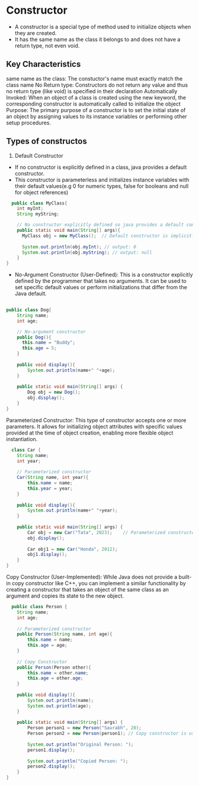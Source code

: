 # Constructor
- A constructor is a special type of method used to initialize objects when they are created.
- It has the same name as the class it belongs to and does not have a return type, not even void.

## Key Characteristics
same name as the class: The constuctor's name must exactly match the class name 
No Return type: Constructors do not return any value and thus no return type (like void) is specified in their declaration 
Automatically Invoked: When an object of a class is created using the new keyword, the corresponding constructor is automatically called to initialize the object 
Purpose: The primary purpose of a constructor is to set the initial state of an object by assigning values to its instance variables or performing other setup procedures. 

## Types of constructos
1. Default Constructor
- If no constructor is explicitly defined in a class, java provides a default constructor.
- This constructor is parameterless and initializes instance variables with their default values(e.g 0 for numeric types, false for booleans and null for object references)
```java
  public class MyClass{
    int myInt;
    String myString;

    // No constructor explicitly defined so java provides a default constructor 
    public static void main(String[] args){
      MyClass obj = new MyClass();  // Default constructor is implicitly called 
      
      System.out.println(obj.myInt); // output: 0
      System.out.println(obj.myString); // output: null
    }
}

```
- No-Argument Constructor (User-Defined):
This is a constructor explicitly defined by the programmer that takes no arguments. It can be used to set specific default values or perform initializations that differ from the Java default.
```java
  
public class Dog{
    String name;
    int age;

    // No-argument constructor
    public Dog(){
      this.name = "Buddy";
      this.age = 5;
    }
    
    public void display(){
        System.out.println(name+" "+age);
    }
    
    public static void main(String[] args) {
        Dog obj = new Dog();
        obj.display();
    }
}

```
Parameterized Constructor:
This type of constructor accepts one or more parameters. It allows for initializing object attributes with specific values provided at the time of object creation, enabling more flexible object instantiation.
```java
  class Car {
    String name;
    int year;
    
    // Parameterized constructor
    Car(String name, int year){
        this.name = name;
        this.year = year;
    }
    
    public void display(){
        System.out.println(name+" "+year);
    }
    
    public static void main(String[] args) {
        Car obj = new Car("Tata", 2023);    // Parameterized constructor is called 
        obj.display();
        
        Car obj1 = new Car("Honda", 2012);
        obj1.display();
    }
}
```
Copy Constructor (User-Implemented):
While Java does not provide a built-in copy constructor like C++, you can implement a similar functionality by creating a constructor that takes an object of the same class as an argument and copies its state to the new object.
```java
  public class Person {
    String name;
    int age;
    
    // Parameterized constructor
    public Person(String name, int age){
        this.name = name;
        this.age = age;
    }
    
    // Copy Constructor 
    public Person(Person other){
        this.name = other.name;
        this.age = other.age;
    }
    
    public void display(){
        System.out.println(name);
        System.out.println(age);
    }
    
    public static void main(String[] args) {
        Person person1 = new Person("Saurabh", 20);
        Person person2 = new Person(person1); // Copy constructor is used 
        
        System.out.println("Original Person: ");
        person1.display();
        
        System.out.println("Copied Person: ");
        person2.display();
    }
}
```
